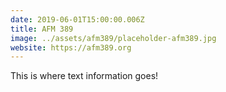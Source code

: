 ```yaml
---
date: 2019-06-01T15:00:00.006Z
title: AFM 389
image: ../assets/afm389/placeholder-afm389.jpg
website: https://afm389.org
---
```


This is where text information goes!
